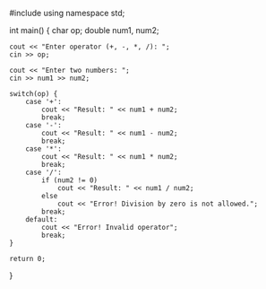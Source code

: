 #include <iostream>
using namespace std;

int main() {
    char op;
    double num1, num2;

    cout << "Enter operator (+, -, *, /): ";
    cin >> op;

    cout << "Enter two numbers: ";
    cin >> num1 >> num2;

    switch(op) {
        case '+':
            cout << "Result: " << num1 + num2;
            break;
        case '-':
            cout << "Result: " << num1 - num2;
            break;
        case '*':
            cout << "Result: " << num1 * num2;
            break;
        case '/':
            if (num2 != 0)
                cout << "Result: " << num1 / num2;
            else
                cout << "Error! Division by zero is not allowed.";
            break;
        default:
            cout << "Error! Invalid operator";
            break;
    }

    return 0;
}

